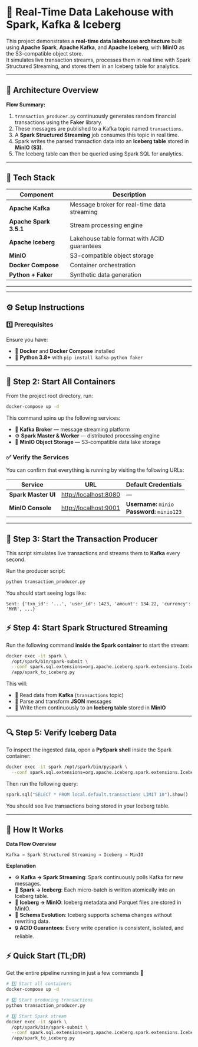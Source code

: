# 🧠 Real-Time Data Lakehouse with Spark, Kafka & Iceberg

This project demonstrates a **real-time data lakehouse architecture** built using **Apache Spark**, **Apache Kafka**, and **Apache Iceberg**, with **MinIO** as the S3-compatible object store.  
It simulates live transaction streams, processes them in real time with Spark Structured Streaming, and stores them in an Iceberg table for analytics.

---

## 🚀 Architecture Overview


**Flow Summary:**
1. `transaction_producer.py` continuously generates random financial transactions using the **Faker** library.
2. These messages are published to a Kafka topic named `transactions`.
3. A **Spark Structured Streaming** job consumes this topic in real time.
4. Spark writes the parsed transaction data into an **Iceberg table** stored in **MinIO (S3)**.
5. The Iceberg table can then be queried using Spark SQL for analytics.

---

## 🧰 Tech Stack

| Component | Description |
|------------|-------------|
| **Apache Kafka** | Message broker for real-time data streaming |
| **Apache Spark 3.5.1** | Stream processing engine |
| **Apache Iceberg** | Lakehouse table format with ACID guarantees |
| **MinIO** | S3-compatible object storage |
| **Docker Compose** | Container orchestration |
| **Python + Faker** | Synthetic data generation |

---


---

## ⚙️ Setup Instructions

### 1️⃣ Prerequisites
Ensure you have:
- 🐳 **Docker** and **Docker Compose** installed
- 🐍 **Python 3.8+** with `pip install kafka-python faker`

---

## 🚀 Step 2: Start All Containers

From the project root directory, run:

```bash
docker-compose up -d
```

This command spins up the following services:

- 🧩 **Kafka Broker** — message streaming platform  
- ⚙️ **Spark Master & Worker** — distributed processing engine  
- 💾 **MinIO Object Storage** — S3-compatible data lake storage  

### ✅ Verify the Services

You can confirm that everything is running by visiting the following URLs:

| Service | URL | Default Credentials |
|----------|-----|---------------------|
| **Spark Master UI** | [http://localhost:8080](http://localhost:8080) | — |
| **MinIO Console** | [http://localhost:9001](http://localhost:9001) | **Username:** `minio` <br> **Password:** `minio123` |

---

## 💸 Step 3: Start the Transaction Producer

This script simulates live transactions and streams them to **Kafka** every second.

Run the producer script:

```bash
python transaction_producer.py
```

You should start seeing logs like:

```
Sent: {'txn_id': '...', 'user_id': 1423, 'amount': 134.22, 'currency': 'MYR', ...}
```


## ⚡ Step 4: Start Spark Structured Streaming

Run the following command **inside the Spark container** to start the stream:

```bash
docker exec -it spark \
  /opt/spark/bin/spark-submit \
  --conf spark.sql.extensions=org.apache.iceberg.spark.extensions.IcebergSparkSessionExtensions \
  /app/spark_to_iceberg.py
```

This will:

- 🔄 Read data from **Kafka** (`transactions` topic)  
- 🧮 Parse and transform **JSON** messages  
- 🧊 Write them continuously to an **Iceberg table** stored in **MinIO**

---

## 🔍 Step 5: Verify Iceberg Data

To inspect the ingested data, open a **PySpark shell** inside the Spark container:

```bash
docker exec -it spark /opt/spark/bin/pyspark \
  --conf spark.sql.extensions=org.apache.iceberg.spark.extensions.IcebergSparkSessionExtensions
```

Then run the following query:

```python
spark.sql("SELECT * FROM local.default.transactions LIMIT 10").show()
```

You should see live transactions being stored in your Iceberg table.

---

## 🧠 How It Works

**Data Flow Overview**

```
Kafka → Spark Structured Streaming → Iceberg → MinIO
```

**Explanation**

- ⚙️ **Kafka → Spark Streaming**: Spark continuously polls Kafka for new messages.  
- 🧮 **Spark → Iceberg**: Each micro-batch is written atomically into an Iceberg table.  
- 💾 **Iceberg → MinIO**: Iceberg metadata and Parquet files are stored in MinIO.  
- 🧬 **Schema Evolution**: Iceberg supports schema changes without rewriting data.  
- 🔒 **ACID Guarantees**: Every write operation is consistent, isolated, and reliable.


## ⚡ Quick Start (TL;DR)

Get the entire pipeline running in just a few commands 🚀

```bash
# 1️⃣ Start all containers
docker-compose up -d

# 2️⃣ Start producing transactions
python transaction_producer.py

# 3️⃣ Start Spark stream
docker exec -it spark \
  /opt/spark/bin/spark-submit \
  --conf spark.sql.extensions=org.apache.iceberg.spark.extensions.IcebergSparkSessionExtensions \
  /app/spark_to_iceberg.py
```
